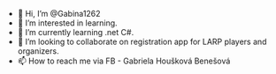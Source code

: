 - 👋 Hi, I’m @Gabina1262
- 👀 I’m interested in learning.
- 🌱 I’m currently learning .net C#.
- 💞️ I’m looking to collaborate on registration app for LARP players and organizers.
- 📫 How to reach me via FB - Gabriela Houšková Benešová

<!---
Gabina1262/Gabina1262 is a ✨ special ✨ repository because its `README.md` (this file) appears on your GitHub profile.
You can click the Preview link to take a look at your changes.
--->
